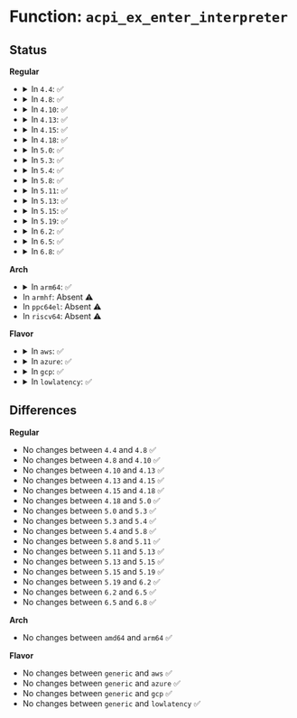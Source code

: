 # Function: <code>acpi_ex_enter_interpreter</code>

## Status
<b>Regular</b>
<ul>
<li>
<details>
<summary>In <code>4.4</code>: ✅</summary>

```c
void acpi_ex_enter_interpreter();
```

**Collision:** Unique Global

**Inline:** No

**Transformation:** False

**Instances:**

```
In drivers/acpi/acpica/exutils.c (ffffffff81499ebb)
Location: drivers/acpi/acpica/exutils.c:86
Inline: False
Direct callers:
  - drivers/acpi/acpica/dsmethod.c:acpi_ds_method_error
  - drivers/acpi/acpica/dswload2.c:acpi_ds_load2_end_op
  - drivers/acpi/acpica/evregion.c:acpi_ev_address_space_dispatch
  - drivers/acpi/acpica/evregion.c:acpi_ev_address_space_dispatch
  - drivers/acpi/acpica/exsystem.c:acpi_ex_system_wait_mutex
  - drivers/acpi/acpica/exsystem.c:acpi_ex_system_do_sleep
  - drivers/acpi/acpica/nsinit.c:acpi_ns_init_one_object
  - drivers/acpi/acpica/nsxfeval.c:acpi_evaluate_object
```
**Symbols:**

```
ffffffff81499ebb-ffffffff81499ee9: acpi_ex_enter_interpreter (STB_GLOBAL)
```
</details>
</li>
<li>
<details>
<summary>In <code>4.8</code>: ✅</summary>

```c
void acpi_ex_enter_interpreter();
```

**Collision:** Unique Global

**Inline:** No

**Transformation:** False

**Instances:**

```
In drivers/acpi/acpica/exutils.c (ffffffff814e8dc4)
Location: drivers/acpi/acpica/exutils.c:86
Inline: False
Direct callers:
  - drivers/acpi/acpica/dsmethod.c:acpi_ds_method_error
  - drivers/acpi/acpica/dswload2.c:acpi_ds_load2_end_op
  - drivers/acpi/acpica/evregion.c:acpi_ev_address_space_dispatch
  - drivers/acpi/acpica/evregion.c:acpi_ev_address_space_dispatch
  - drivers/acpi/acpica/exsystem.c:acpi_ex_system_do_sleep
  - drivers/acpi/acpica/exsystem.c:acpi_ex_system_wait_mutex
  - drivers/acpi/acpica/nsinit.c:acpi_ns_init_one_object
  - drivers/acpi/acpica/nsxfeval.c:acpi_evaluate_object
```
**Symbols:**

```
ffffffff814e8dc4-ffffffff814e8df2: acpi_ex_enter_interpreter (STB_GLOBAL)
```
</details>
</li>
<li>
<details>
<summary>In <code>4.10</code>: ✅</summary>

```c
void acpi_ex_enter_interpreter();
```

**Collision:** Unique Global

**Inline:** No

**Transformation:** False

**Instances:**

```
In drivers/acpi/acpica/exutils.c (ffffffff8150b5c7)
Location: drivers/acpi/acpica/exutils.c:86
Inline: False
Direct callers:
  - drivers/acpi/acpica/dsmethod.c:acpi_ds_terminate_control_method
  - drivers/acpi/acpica/dsmethod.c:acpi_ds_terminate_control_method
  - drivers/acpi/acpica/dsmethod.c:acpi_ds_method_error
  - drivers/acpi/acpica/evregion.c:acpi_ev_address_space_dispatch
  - drivers/acpi/acpica/evregion.c:acpi_ev_address_space_dispatch
  - drivers/acpi/acpica/evrgnini.c:acpi_ev_initialize_region
  - drivers/acpi/acpica/exconfig.c:acpi_ex_load_op
  - drivers/acpi/acpica/exconfig.c:acpi_ex_load_table_op
  - drivers/acpi/acpica/exconfig.c:acpi_ex_load_table_op
  - drivers/acpi/acpica/exsystem.c:acpi_ex_system_do_sleep
  - drivers/acpi/acpica/exsystem.c:acpi_ex_system_wait_mutex
  - drivers/acpi/acpica/nsinit.c:acpi_ns_init_one_object
  - drivers/acpi/acpica/nsload.c:acpi_ns_load_table
  - drivers/acpi/acpica/nsparse.c:acpi_ns_one_complete_parse
  - drivers/acpi/acpica/nsxfeval.c:acpi_evaluate_object
  - drivers/acpi/acpica/psparse.c:acpi_ps_parse_aml
  - drivers/acpi/acpica/psxface.c:acpi_ps_execute_table
```
**Symbols:**

```
ffffffff8150b5c7-ffffffff8150b61b: acpi_ex_enter_interpreter (STB_GLOBAL)
```
</details>
</li>
<li>
<details>
<summary>In <code>4.13</code>: ✅</summary>

```c
void acpi_ex_enter_interpreter();
```

**Collision:** Unique Global

**Inline:** No

**Transformation:** False

**Instances:**

```
In drivers/acpi/acpica/exutils.c (ffffffff8151bbf7)
Location: drivers/acpi/acpica/exutils.c:86
Inline: False
Direct callers:
  - drivers/acpi/acpica/dsmethod.c:acpi_ds_terminate_control_method
  - drivers/acpi/acpica/dsmethod.c:acpi_ds_terminate_control_method
  - drivers/acpi/acpica/dsmethod.c:acpi_ds_method_error
  - drivers/acpi/acpica/evregion.c:acpi_ev_address_space_dispatch
  - drivers/acpi/acpica/evregion.c:acpi_ev_address_space_dispatch
  - drivers/acpi/acpica/evrgnini.c:acpi_ev_initialize_region
  - drivers/acpi/acpica/evxface.c:acpi_acquire_global_lock
  - drivers/acpi/acpica/exconfig.c:acpi_ex_load_op
  - drivers/acpi/acpica/exconfig.c:acpi_ex_load_table_op
  - drivers/acpi/acpica/exconfig.c:acpi_ex_load_table_op
  - drivers/acpi/acpica/exsystem.c:acpi_ex_system_do_sleep
  - drivers/acpi/acpica/exsystem.c:acpi_ex_system_wait_mutex
  - drivers/acpi/acpica/nseval.c:acpi_ns_evaluate
  - drivers/acpi/acpica/nseval.c:acpi_ns_evaluate
  - drivers/acpi/acpica/nsinit.c:acpi_ns_init_one_object
  - drivers/acpi/acpica/nsload.c:acpi_ns_load_table
  - drivers/acpi/acpica/nsparse.c:acpi_ns_one_complete_parse
  - drivers/acpi/acpica/nsxfeval.c:acpi_evaluate_object
  - drivers/acpi/acpica/psparse.c:acpi_ps_parse_aml
  - drivers/acpi/acpica/psxface.c:acpi_ps_execute_table
```
**Symbols:**

```
ffffffff8151bbf7-ffffffff8151bc4b: acpi_ex_enter_interpreter (STB_GLOBAL)
```
</details>
</li>
<li>
<details>
<summary>In <code>4.15</code>: ✅</summary>

```c
void acpi_ex_enter_interpreter();
```

**Collision:** Unique Global

**Inline:** No

**Transformation:** False

**Instances:**

```
In drivers/acpi/acpica/exutils.c (ffffffff8156ba53)
Location: drivers/acpi/acpica/exutils.c:86
Inline: False
Direct callers:
  - drivers/acpi/acpica/dsmethod.c:acpi_ds_terminate_control_method
  - drivers/acpi/acpica/dsmethod.c:acpi_ds_terminate_control_method
  - drivers/acpi/acpica/dsmethod.c:acpi_ds_method_error
  - drivers/acpi/acpica/evregion.c:acpi_ev_address_space_dispatch
  - drivers/acpi/acpica/evregion.c:acpi_ev_address_space_dispatch
  - drivers/acpi/acpica/evrgnini.c:acpi_ev_initialize_region
  - drivers/acpi/acpica/evxface.c:acpi_acquire_global_lock
  - drivers/acpi/acpica/exconfig.c:acpi_ex_load_op
  - drivers/acpi/acpica/exconfig.c:acpi_ex_load_table_op
  - drivers/acpi/acpica/exconfig.c:acpi_ex_load_table_op
  - drivers/acpi/acpica/exsystem.c:acpi_ex_system_do_sleep
  - drivers/acpi/acpica/exsystem.c:acpi_ex_system_wait_mutex
  - drivers/acpi/acpica/exsystem.c:acpi_ex_system_wait_semaphore
  - drivers/acpi/acpica/nseval.c:acpi_ns_evaluate
  - drivers/acpi/acpica/nseval.c:acpi_ns_evaluate
  - drivers/acpi/acpica/nsinit.c:acpi_ns_init_one_object
  - drivers/acpi/acpica/nsload.c:acpi_ns_load_table
  - drivers/acpi/acpica/nsparse.c:acpi_ns_one_complete_parse
  - drivers/acpi/acpica/nsxfeval.c:acpi_evaluate_object
  - drivers/acpi/acpica/psparse.c:acpi_ps_parse_aml
  - drivers/acpi/acpica/psxface.c:acpi_ps_execute_table
  - drivers/acpi/acpica/dbxface.c:acpi_db_single_step
```
**Symbols:**

```
ffffffff8156ba53-ffffffff8156bae1: acpi_ex_enter_interpreter (STB_GLOBAL)
```
</details>
</li>
<li>
<details>
<summary>In <code>4.18</code>: ✅</summary>

```c
void acpi_ex_enter_interpreter();
```

**Collision:** Unique Global

**Inline:** No

**Transformation:** False

**Instances:**

```
In drivers/acpi/acpica/exutils.c (ffffffff815a26ab)
Location: drivers/acpi/acpica/exutils.c:52
Inline: False
Direct callers:
  - drivers/acpi/acpica/dsmethod.c:acpi_ds_terminate_control_method
  - drivers/acpi/acpica/dsmethod.c:acpi_ds_terminate_control_method
  - drivers/acpi/acpica/dsmethod.c:acpi_ds_method_error
  - drivers/acpi/acpica/evregion.c:acpi_ev_address_space_dispatch
  - drivers/acpi/acpica/evregion.c:acpi_ev_address_space_dispatch
  - drivers/acpi/acpica/evrgnini.c:acpi_ev_initialize_region
  - drivers/acpi/acpica/evxface.c:acpi_acquire_global_lock
  - drivers/acpi/acpica/exconfig.c:acpi_ex_load_op
  - drivers/acpi/acpica/exconfig.c:acpi_ex_load_table_op
  - drivers/acpi/acpica/exconfig.c:acpi_ex_load_table_op
  - drivers/acpi/acpica/exsystem.c:acpi_ex_system_do_sleep
  - drivers/acpi/acpica/exsystem.c:acpi_ex_system_wait_mutex
  - drivers/acpi/acpica/exsystem.c:acpi_ex_system_wait_semaphore
  - drivers/acpi/acpica/nseval.c:acpi_ns_evaluate
  - drivers/acpi/acpica/nseval.c:acpi_ns_evaluate
  - drivers/acpi/acpica/nsinit.c:acpi_ns_init_one_object
  - drivers/acpi/acpica/nsload.c:acpi_ns_load_table
  - drivers/acpi/acpica/nsparse.c:acpi_ns_one_complete_parse
  - drivers/acpi/acpica/nsxfeval.c:acpi_evaluate_object
  - drivers/acpi/acpica/psparse.c:acpi_ps_parse_aml
  - drivers/acpi/acpica/psxface.c:acpi_ps_execute_table
  - drivers/acpi/acpica/dbxface.c:acpi_db_single_step
```
**Symbols:**

```
ffffffff815a26ab-ffffffff815a2739: acpi_ex_enter_interpreter (STB_GLOBAL)
```
</details>
</li>
<li>
<details>
<summary>In <code>5.0</code>: ✅</summary>

```c
void acpi_ex_enter_interpreter();
```

**Collision:** Unique Global

**Inline:** No

**Transformation:** False

**Instances:**

```
In drivers/acpi/acpica/exutils.c (ffffffff815bb36e)
Location: drivers/acpi/acpica/exutils.c:51
Inline: False
Direct callers:
  - drivers/acpi/acpica/dsmethod.c:acpi_ds_terminate_control_method
  - drivers/acpi/acpica/dsmethod.c:acpi_ds_terminate_control_method
  - drivers/acpi/acpica/dsmethod.c:acpi_ds_method_error
  - drivers/acpi/acpica/evregion.c:acpi_ev_address_space_dispatch
  - drivers/acpi/acpica/evregion.c:acpi_ev_address_space_dispatch
  - drivers/acpi/acpica/evrgnini.c:acpi_ev_initialize_region
  - drivers/acpi/acpica/evxface.c:acpi_acquire_global_lock
  - drivers/acpi/acpica/exconfig.c:acpi_ex_load_op
  - drivers/acpi/acpica/exconfig.c:acpi_ex_load_table_op
  - drivers/acpi/acpica/exconfig.c:acpi_ex_load_table_op
  - drivers/acpi/acpica/exsystem.c:acpi_ex_system_do_sleep
  - drivers/acpi/acpica/exsystem.c:acpi_ex_system_wait_mutex
  - drivers/acpi/acpica/exsystem.c:acpi_ex_system_wait_semaphore
  - drivers/acpi/acpica/nseval.c:acpi_ns_evaluate
  - drivers/acpi/acpica/nseval.c:acpi_ns_evaluate
  - drivers/acpi/acpica/nsinit.c:acpi_ns_init_one_object
  - drivers/acpi/acpica/nsload.c:acpi_ns_load_table
  - drivers/acpi/acpica/nsparse.c:acpi_ns_one_complete_parse
  - drivers/acpi/acpica/nsxfeval.c:acpi_evaluate_object
  - drivers/acpi/acpica/psparse.c:acpi_ps_parse_aml
  - drivers/acpi/acpica/psxface.c:acpi_ps_execute_table
  - drivers/acpi/acpica/dbxface.c:acpi_db_single_step
```
**Symbols:**

```
ffffffff815bb36e-ffffffff815bb3fc: acpi_ex_enter_interpreter (STB_GLOBAL)
```
</details>
</li>
<li>
<details>
<summary>In <code>5.3</code>: ✅</summary>

```c
void acpi_ex_enter_interpreter();
```

**Collision:** Unique Global

**Inline:** No

**Transformation:** False

**Instances:**

```
In drivers/acpi/acpica/exutils.c (ffffffff815ecf48)
Location: drivers/acpi/acpica/exutils.c:51
Inline: False
Direct callers:
  - drivers/acpi/acpica/dsmethod.c:acpi_ds_terminate_control_method
  - drivers/acpi/acpica/dsmethod.c:acpi_ds_terminate_control_method
  - drivers/acpi/acpica/dsmethod.c:acpi_ds_method_error
  - drivers/acpi/acpica/evregion.c:acpi_ev_address_space_dispatch
  - drivers/acpi/acpica/evregion.c:acpi_ev_address_space_dispatch
  - drivers/acpi/acpica/evrgnini.c:acpi_ev_initialize_region
  - drivers/acpi/acpica/evxface.c:acpi_acquire_global_lock
  - drivers/acpi/acpica/exconfig.c:acpi_ex_load_op
  - drivers/acpi/acpica/exconfig.c:acpi_ex_load_op
  - drivers/acpi/acpica/exconfig.c:acpi_ex_load_table_op
  - drivers/acpi/acpica/exconfig.c:acpi_ex_load_table_op
  - drivers/acpi/acpica/exconfig.c:acpi_ex_load_table_op
  - drivers/acpi/acpica/exsystem.c:acpi_ex_system_do_sleep
  - drivers/acpi/acpica/exsystem.c:acpi_ex_system_wait_mutex
  - drivers/acpi/acpica/exsystem.c:acpi_ex_system_wait_semaphore
  - drivers/acpi/acpica/nseval.c:acpi_ns_evaluate
  - drivers/acpi/acpica/nseval.c:acpi_ns_evaluate
  - drivers/acpi/acpica/nsinit.c:acpi_ns_init_one_object
  - drivers/acpi/acpica/nsload.c:acpi_ns_load_table
  - drivers/acpi/acpica/nsparse.c:acpi_ns_one_complete_parse
  - drivers/acpi/acpica/nsxfeval.c:acpi_evaluate_object
  - drivers/acpi/acpica/psparse.c:acpi_ps_parse_aml
  - drivers/acpi/acpica/psxface.c:acpi_ps_execute_table
  - drivers/acpi/acpica/dbxface.c:acpi_db_single_step
```
**Symbols:**

```
ffffffff815ecf48-ffffffff815ecfd6: acpi_ex_enter_interpreter (STB_GLOBAL)
```
</details>
</li>
<li>
<details>
<summary>In <code>5.4</code>: ✅</summary>

```c
void acpi_ex_enter_interpreter();
```

**Collision:** Unique Global

**Inline:** No

**Transformation:** False

**Instances:**

```
In drivers/acpi/acpica/exutils.c (ffffffff8160e2dd)
Location: drivers/acpi/acpica/exutils.c:51
Inline: False
Direct callers:
  - drivers/acpi/acpica/dsmethod.c:acpi_ds_terminate_control_method
  - drivers/acpi/acpica/dsmethod.c:acpi_ds_terminate_control_method
  - drivers/acpi/acpica/dsmethod.c:acpi_ds_method_error
  - drivers/acpi/acpica/evregion.c:acpi_ev_address_space_dispatch
  - drivers/acpi/acpica/evregion.c:acpi_ev_address_space_dispatch
  - drivers/acpi/acpica/evrgnini.c:acpi_ev_initialize_region
  - drivers/acpi/acpica/evxface.c:acpi_acquire_global_lock
  - drivers/acpi/acpica/exconfig.c:acpi_ex_load_op
  - drivers/acpi/acpica/exconfig.c:acpi_ex_load_op
  - drivers/acpi/acpica/exconfig.c:acpi_ex_load_table_op
  - drivers/acpi/acpica/exconfig.c:acpi_ex_load_table_op
  - drivers/acpi/acpica/exconfig.c:acpi_ex_load_table_op
  - drivers/acpi/acpica/exsystem.c:acpi_ex_system_do_sleep
  - drivers/acpi/acpica/exsystem.c:acpi_ex_system_wait_mutex
  - drivers/acpi/acpica/exsystem.c:acpi_ex_system_wait_semaphore
  - drivers/acpi/acpica/nseval.c:acpi_ns_evaluate
  - drivers/acpi/acpica/nseval.c:acpi_ns_evaluate
  - drivers/acpi/acpica/nsinit.c:acpi_ns_init_one_object
  - drivers/acpi/acpica/nsload.c:acpi_ns_load_table
  - drivers/acpi/acpica/nsparse.c:acpi_ns_one_complete_parse
  - drivers/acpi/acpica/nsxfeval.c:acpi_evaluate_object
  - drivers/acpi/acpica/psparse.c:acpi_ps_parse_aml
  - drivers/acpi/acpica/psxface.c:acpi_ps_execute_table
  - drivers/acpi/acpica/dbxface.c:acpi_db_single_step
```
**Symbols:**

```
ffffffff8160e2dd-ffffffff8160e36b: acpi_ex_enter_interpreter (STB_GLOBAL)
```
</details>
</li>
<li>
<details>
<summary>In <code>5.8</code>: ✅</summary>

```c
void acpi_ex_enter_interpreter();
```

**Collision:** Unique Global

**Inline:** No

**Transformation:** False

**Instances:**

```
In drivers/acpi/acpica/exutils.c (ffffffff816ba63b)
Location: drivers/acpi/acpica/exutils.c:51
Inline: False
Direct callers:
  - drivers/acpi/acpica/dsmethod.c:acpi_ds_terminate_control_method
  - drivers/acpi/acpica/dsmethod.c:acpi_ds_terminate_control_method
  - drivers/acpi/acpica/dsmethod.c:acpi_ds_method_error
  - drivers/acpi/acpica/evregion.c:acpi_ev_address_space_dispatch
  - drivers/acpi/acpica/evregion.c:acpi_ev_address_space_dispatch
  - drivers/acpi/acpica/evrgnini.c:acpi_ev_initialize_region
  - drivers/acpi/acpica/evxface.c:acpi_acquire_global_lock
  - drivers/acpi/acpica/exconfig.c:acpi_ex_unload_table
  - drivers/acpi/acpica/exconfig.c:acpi_ex_load_op
  - drivers/acpi/acpica/exconfig.c:acpi_ex_load_op
  - drivers/acpi/acpica/exconfig.c:acpi_ex_load_table_op
  - drivers/acpi/acpica/exconfig.c:acpi_ex_load_table_op
  - drivers/acpi/acpica/exconfig.c:acpi_ex_load_table_op
  - drivers/acpi/acpica/exsystem.c:acpi_ex_system_do_sleep
  - drivers/acpi/acpica/exsystem.c:acpi_ex_system_wait_mutex
  - drivers/acpi/acpica/exsystem.c:acpi_ex_system_wait_semaphore
  - drivers/acpi/acpica/nseval.c:acpi_ns_evaluate
  - drivers/acpi/acpica/nseval.c:acpi_ns_evaluate
  - drivers/acpi/acpica/nsinit.c:acpi_ns_init_one_object
  - drivers/acpi/acpica/nsload.c:acpi_ns_load_table
  - drivers/acpi/acpica/nsparse.c:acpi_ns_one_complete_parse
  - drivers/acpi/acpica/nsxfeval.c:acpi_evaluate_object
  - drivers/acpi/acpica/psparse.c:acpi_ps_parse_aml
  - drivers/acpi/acpica/psxface.c:acpi_ps_execute_table
  - drivers/acpi/acpica/dbxface.c:acpi_db_single_step
```
**Symbols:**

```
ffffffff816ba63b-ffffffff816ba6c9: acpi_ex_enter_interpreter (STB_GLOBAL)
```
</details>
</li>
<li>
<details>
<summary>In <code>5.11</code>: ✅</summary>

```c
void acpi_ex_enter_interpreter();
```

**Collision:** Unique Global

**Inline:** No

**Transformation:** False

**Instances:**

```
In drivers/acpi/acpica/exutils.c (ffffffff816d8033)
Location: drivers/acpi/acpica/exutils.c:51
Inline: False
Direct callers:
  - drivers/acpi/acpica/dsmethod.c:acpi_ds_terminate_control_method
  - drivers/acpi/acpica/dsmethod.c:acpi_ds_terminate_control_method
  - drivers/acpi/acpica/dsmethod.c:acpi_ds_method_error
  - drivers/acpi/acpica/evregion.c:acpi_ev_address_space_dispatch
  - drivers/acpi/acpica/evregion.c:acpi_ev_address_space_dispatch
  - drivers/acpi/acpica/evrgnini.c:acpi_ev_initialize_region
  - drivers/acpi/acpica/evxface.c:acpi_acquire_global_lock
  - drivers/acpi/acpica/exconfig.c:acpi_ex_unload_table
  - drivers/acpi/acpica/exconfig.c:acpi_ex_load_op
  - drivers/acpi/acpica/exconfig.c:acpi_ex_load_op
  - drivers/acpi/acpica/exconfig.c:acpi_ex_load_table_op
  - drivers/acpi/acpica/exconfig.c:acpi_ex_load_table_op
  - drivers/acpi/acpica/exconfig.c:acpi_ex_load_table_op
  - drivers/acpi/acpica/exsystem.c:acpi_ex_system_do_sleep
  - drivers/acpi/acpica/exsystem.c:acpi_ex_system_wait_mutex
  - drivers/acpi/acpica/exsystem.c:acpi_ex_system_wait_semaphore
  - drivers/acpi/acpica/nseval.c:acpi_ns_evaluate
  - drivers/acpi/acpica/nseval.c:acpi_ns_evaluate
  - drivers/acpi/acpica/nsinit.c:acpi_ns_init_one_object
  - drivers/acpi/acpica/nsload.c:acpi_ns_load_table
  - drivers/acpi/acpica/nsparse.c:acpi_ns_one_complete_parse
  - drivers/acpi/acpica/nsxfeval.c:acpi_evaluate_object
  - drivers/acpi/acpica/psparse.c:acpi_ps_parse_aml
  - drivers/acpi/acpica/psxface.c:acpi_ps_execute_table
  - drivers/acpi/acpica/dbxface.c:acpi_db_single_step
```
**Symbols:**

```
ffffffff816d8033-ffffffff816d80c1: acpi_ex_enter_interpreter (STB_GLOBAL)
```
</details>
</li>
<li>
<details>
<summary>In <code>5.13</code>: ✅</summary>

```c
void acpi_ex_enter_interpreter();
```

**Collision:** Unique Global

**Inline:** No

**Transformation:** False

**Instances:**

```
In drivers/acpi/acpica/exutils.c (ffffffff816b9fc5)
Location: drivers/acpi/acpica/exutils.c:51
Inline: False
Direct callers:
  - drivers/acpi/acpica/dsmethod.c:acpi_ds_terminate_control_method
  - drivers/acpi/acpica/dsmethod.c:acpi_ds_terminate_control_method
  - drivers/acpi/acpica/dsmethod.c:acpi_ds_method_error
  - drivers/acpi/acpica/evregion.c:acpi_ev_address_space_dispatch
  - drivers/acpi/acpica/evregion.c:acpi_ev_address_space_dispatch
  - drivers/acpi/acpica/evrgnini.c:acpi_ev_initialize_region
  - drivers/acpi/acpica/evxface.c:acpi_acquire_global_lock
  - drivers/acpi/acpica/exconfig.c:acpi_ex_unload_table
  - drivers/acpi/acpica/exconfig.c:acpi_ex_load_op
  - drivers/acpi/acpica/exconfig.c:acpi_ex_load_op
  - drivers/acpi/acpica/exconfig.c:acpi_ex_load_table_op
  - drivers/acpi/acpica/exconfig.c:acpi_ex_load_table_op
  - drivers/acpi/acpica/exconfig.c:acpi_ex_load_table_op
  - drivers/acpi/acpica/exsystem.c:acpi_ex_system_do_sleep
  - drivers/acpi/acpica/exsystem.c:acpi_ex_system_wait_mutex
  - drivers/acpi/acpica/exsystem.c:acpi_ex_system_wait_semaphore
  - drivers/acpi/acpica/nseval.c:acpi_ns_evaluate
  - drivers/acpi/acpica/nseval.c:acpi_ns_evaluate
  - drivers/acpi/acpica/nsinit.c:acpi_ns_init_one_object
  - drivers/acpi/acpica/nsload.c:acpi_ns_load_table
  - drivers/acpi/acpica/nsparse.c:acpi_ns_one_complete_parse
  - drivers/acpi/acpica/nsxfeval.c:acpi_evaluate_object
  - drivers/acpi/acpica/psparse.c:acpi_ps_parse_aml
  - drivers/acpi/acpica/psxface.c:acpi_ps_execute_table
  - drivers/acpi/acpica/dbxface.c:acpi_db_single_step
```
**Symbols:**

```
ffffffff816b9fc5-ffffffff816ba053: acpi_ex_enter_interpreter (STB_GLOBAL)
```
</details>
</li>
<li>
<details>
<summary>In <code>5.15</code>: ✅</summary>

```c
void acpi_ex_enter_interpreter();
```

**Collision:** Unique Global

**Inline:** No

**Transformation:** False

**Instances:**

```
In drivers/acpi/acpica/exutils.c (ffffffff81731015)
Location: drivers/acpi/acpica/exutils.c:51
Inline: False
Direct callers:
  - drivers/acpi/acpica/dsmethod.c:acpi_ds_terminate_control_method
  - drivers/acpi/acpica/dsmethod.c:acpi_ds_terminate_control_method
  - drivers/acpi/acpica/dsmethod.c:acpi_ds_method_error
  - drivers/acpi/acpica/evregion.c:acpi_ev_address_space_dispatch
  - drivers/acpi/acpica/evregion.c:acpi_ev_address_space_dispatch
  - drivers/acpi/acpica/evrgnini.c:acpi_ev_initialize_region
  - drivers/acpi/acpica/evxface.c:acpi_acquire_global_lock
  - drivers/acpi/acpica/exconfig.c:acpi_ex_unload_table
  - drivers/acpi/acpica/exconfig.c:acpi_ex_load_op
  - drivers/acpi/acpica/exconfig.c:acpi_ex_load_op
  - drivers/acpi/acpica/exconfig.c:acpi_ex_load_table_op
  - drivers/acpi/acpica/exconfig.c:acpi_ex_load_table_op
  - drivers/acpi/acpica/exconfig.c:acpi_ex_load_table_op
  - drivers/acpi/acpica/exsystem.c:acpi_ex_system_do_sleep
  - drivers/acpi/acpica/exsystem.c:acpi_ex_system_wait_mutex
  - drivers/acpi/acpica/exsystem.c:acpi_ex_system_wait_semaphore
  - drivers/acpi/acpica/nseval.c:acpi_ns_evaluate
  - drivers/acpi/acpica/nseval.c:acpi_ns_evaluate
  - drivers/acpi/acpica/nsinit.c:acpi_ns_init_one_object
  - drivers/acpi/acpica/nsload.c:acpi_ns_load_table
  - drivers/acpi/acpica/nsparse.c:acpi_ns_one_complete_parse
  - drivers/acpi/acpica/nsxfeval.c:acpi_evaluate_object
  - drivers/acpi/acpica/psparse.c:acpi_ps_parse_aml
  - drivers/acpi/acpica/psxface.c:acpi_ps_execute_table
  - drivers/acpi/acpica/dbxface.c:acpi_db_single_step
```
**Symbols:**

```
ffffffff81731015-ffffffff817310a3: acpi_ex_enter_interpreter (STB_GLOBAL)
```
</details>
</li>
<li>
<details>
<summary>In <code>5.19</code>: ✅</summary>

```c
void acpi_ex_enter_interpreter();
```

**Collision:** Unique Global

**Inline:** No

**Transformation:** False

**Instances:**

```
In drivers/acpi/acpica/exutils.c (ffffffff81861c3a)
Location: drivers/acpi/acpica/exutils.c:51
Inline: False
Direct callers:
  - drivers/acpi/acpica/dsmethod.c:acpi_ds_terminate_control_method
  - drivers/acpi/acpica/dsmethod.c:acpi_ds_terminate_control_method
  - drivers/acpi/acpica/dsmethod.c:acpi_ds_method_error
  - drivers/acpi/acpica/evregion.c:acpi_ev_address_space_dispatch
  - drivers/acpi/acpica/evregion.c:acpi_ev_address_space_dispatch
  - drivers/acpi/acpica/evrgnini.c:acpi_ev_initialize_region
  - drivers/acpi/acpica/evxface.c:acpi_acquire_global_lock
  - drivers/acpi/acpica/exconfig.c:acpi_ex_unload_table
  - drivers/acpi/acpica/exconfig.c:acpi_ex_load_op
  - drivers/acpi/acpica/exconfig.c:acpi_ex_load_op
  - drivers/acpi/acpica/exconfig.c:acpi_ex_load_table_op
  - drivers/acpi/acpica/exconfig.c:acpi_ex_load_table_op
  - drivers/acpi/acpica/exconfig.c:acpi_ex_load_table_op
  - drivers/acpi/acpica/exsystem.c:acpi_ex_system_do_sleep
  - drivers/acpi/acpica/exsystem.c:acpi_ex_system_wait_mutex
  - drivers/acpi/acpica/exsystem.c:acpi_ex_system_wait_semaphore
  - drivers/acpi/acpica/nseval.c:acpi_ns_evaluate
  - drivers/acpi/acpica/nseval.c:acpi_ns_evaluate
  - drivers/acpi/acpica/nsinit.c:acpi_ns_init_one_object
  - drivers/acpi/acpica/nsinit.c:acpi_ns_init_one_object
  - drivers/acpi/acpica/nsinit.c:acpi_ns_init_one_object
  - drivers/acpi/acpica/nsload.c:acpi_ns_load_table
  - drivers/acpi/acpica/nsparse.c:acpi_ns_one_complete_parse
  - drivers/acpi/acpica/nsxfeval.c:acpi_evaluate_object
  - drivers/acpi/acpica/psparse.c:acpi_ps_parse_aml
  - drivers/acpi/acpica/psparse.c:acpi_ps_parse_aml
  - drivers/acpi/acpica/psxface.c:acpi_ps_execute_table
  - drivers/acpi/acpica/dbxface.c:acpi_db_single_step
```
**Symbols:**

```
ffffffff81861c3a-ffffffff81861cd6: acpi_ex_enter_interpreter (STB_GLOBAL)
```
</details>
</li>
<li>
<details>
<summary>In <code>6.2</code>: ✅</summary>

```c
void acpi_ex_enter_interpreter();
```

**Collision:** Unique Global

**Inline:** No

**Transformation:** False

**Instances:**

```
In drivers/acpi/acpica/exutils.c (ffffffff8199efd0)
Location: drivers/acpi/acpica/exutils.c:51
Inline: False
Direct callers:
  - drivers/acpi/acpica/dsmethod.c:acpi_ds_terminate_control_method
  - drivers/acpi/acpica/dsmethod.c:acpi_ds_terminate_control_method
  - drivers/acpi/acpica/dsmethod.c:acpi_ds_method_error
  - drivers/acpi/acpica/evregion.c:acpi_ev_address_space_dispatch
  - drivers/acpi/acpica/evregion.c:acpi_ev_address_space_dispatch
  - drivers/acpi/acpica/evrgnini.c:acpi_ev_initialize_region
  - drivers/acpi/acpica/evxface.c:acpi_acquire_global_lock
  - drivers/acpi/acpica/exconfig.c:acpi_ex_unload_table
  - drivers/acpi/acpica/exconfig.c:acpi_ex_load_op
  - drivers/acpi/acpica/exconfig.c:acpi_ex_load_op
  - drivers/acpi/acpica/exconfig.c:acpi_ex_load_table_op
  - drivers/acpi/acpica/exconfig.c:acpi_ex_load_table_op
  - drivers/acpi/acpica/exconfig.c:acpi_ex_load_table_op
  - drivers/acpi/acpica/exsystem.c:acpi_ex_system_do_sleep
  - drivers/acpi/acpica/exsystem.c:acpi_ex_system_wait_mutex
  - drivers/acpi/acpica/exsystem.c:acpi_ex_system_wait_semaphore
  - drivers/acpi/acpica/nseval.c:acpi_ns_evaluate
  - drivers/acpi/acpica/nseval.c:acpi_ns_evaluate
  - drivers/acpi/acpica/nsinit.c:acpi_ns_init_one_object
  - drivers/acpi/acpica/nsinit.c:acpi_ns_init_one_object
  - drivers/acpi/acpica/nsinit.c:acpi_ns_init_one_object
  - drivers/acpi/acpica/nsload.c:acpi_ns_load_table
  - drivers/acpi/acpica/nsparse.c:acpi_ns_one_complete_parse
  - drivers/acpi/acpica/nsxfeval.c:acpi_evaluate_object
  - drivers/acpi/acpica/psparse.c:acpi_ps_parse_aml
  - drivers/acpi/acpica/psparse.c:acpi_ps_parse_aml
  - drivers/acpi/acpica/psxface.c:acpi_ps_execute_table
  - drivers/acpi/acpica/dbxface.c:acpi_db_single_step
```
**Symbols:**

```
ffffffff8199efd0-ffffffff8199f07c: acpi_ex_enter_interpreter (STB_GLOBAL)
```
</details>
</li>
<li>
<details>
<summary>In <code>6.5</code>: ✅</summary>

```c
void acpi_ex_enter_interpreter();
```

**Collision:** Unique Global

**Inline:** No

**Transformation:** False

**Instances:**

```
In drivers/acpi/acpica/exutils.c (ffffffff819e5ca0)
Location: drivers/acpi/acpica/exutils.c:51
Inline: False
Direct callers:
  - drivers/acpi/acpica/dsmethod.c:acpi_ds_terminate_control_method
  - drivers/acpi/acpica/dsmethod.c:acpi_ds_terminate_control_method
  - drivers/acpi/acpica/dsmethod.c:acpi_ds_method_error
  - drivers/acpi/acpica/evregion.c:acpi_ev_address_space_dispatch
  - drivers/acpi/acpica/evregion.c:acpi_ev_address_space_dispatch
  - drivers/acpi/acpica/evrgnini.c:acpi_ev_initialize_region
  - drivers/acpi/acpica/evxface.c:acpi_acquire_global_lock
  - drivers/acpi/acpica/exconfig.c:acpi_ex_unload_table
  - drivers/acpi/acpica/exconfig.c:acpi_ex_load_op
  - drivers/acpi/acpica/exconfig.c:acpi_ex_load_op
  - drivers/acpi/acpica/exconfig.c:acpi_ex_load_table_op
  - drivers/acpi/acpica/exconfig.c:acpi_ex_load_table_op
  - drivers/acpi/acpica/exconfig.c:acpi_ex_load_table_op
  - drivers/acpi/acpica/exsystem.c:acpi_ex_system_do_sleep
  - drivers/acpi/acpica/exsystem.c:acpi_ex_system_wait_mutex
  - drivers/acpi/acpica/exsystem.c:acpi_ex_system_wait_semaphore
  - drivers/acpi/acpica/nseval.c:acpi_ns_evaluate
  - drivers/acpi/acpica/nseval.c:acpi_ns_evaluate
  - drivers/acpi/acpica/nsinit.c:acpi_ns_init_one_object
  - drivers/acpi/acpica/nsinit.c:acpi_ns_init_one_object
  - drivers/acpi/acpica/nsinit.c:acpi_ns_init_one_object
  - drivers/acpi/acpica/nsload.c:acpi_ns_load_table
  - drivers/acpi/acpica/nsparse.c:acpi_ns_one_complete_parse
  - drivers/acpi/acpica/nsxfeval.c:acpi_evaluate_object
  - drivers/acpi/acpica/psparse.c:acpi_ps_parse_aml
  - drivers/acpi/acpica/psparse.c:acpi_ps_parse_aml
  - drivers/acpi/acpica/psxface.c:acpi_ps_execute_table
  - drivers/acpi/acpica/dbxface.c:acpi_db_single_step
```
**Symbols:**

```
ffffffff819e5ca0-ffffffff819e5d4c: acpi_ex_enter_interpreter (STB_GLOBAL)
```
</details>
</li>
<li>
<details>
<summary>In <code>6.8</code>: ✅</summary>

```c
void acpi_ex_enter_interpreter();
```

**Collision:** Unique Global

**Inline:** No

**Transformation:** False

**Instances:**

```
In drivers/acpi/acpica/exutils.c (ffffffff81a309f0)
Location: drivers/acpi/acpica/exutils.c:51
Inline: False
Direct callers:
  - drivers/acpi/acpica/dsmethod.c:acpi_ds_terminate_control_method
  - drivers/acpi/acpica/dsmethod.c:acpi_ds_terminate_control_method
  - drivers/acpi/acpica/dsmethod.c:acpi_ds_method_error
  - drivers/acpi/acpica/evregion.c:acpi_ev_address_space_dispatch
  - drivers/acpi/acpica/evregion.c:acpi_ev_address_space_dispatch
  - drivers/acpi/acpica/evrgnini.c:acpi_ev_initialize_region
  - drivers/acpi/acpica/evxface.c:acpi_acquire_global_lock
  - drivers/acpi/acpica/exconfig.c:acpi_ex_unload_table
  - drivers/acpi/acpica/exconfig.c:acpi_ex_load_op
  - drivers/acpi/acpica/exconfig.c:acpi_ex_load_op
  - drivers/acpi/acpica/exconfig.c:acpi_ex_load_table_op
  - drivers/acpi/acpica/exconfig.c:acpi_ex_load_table_op
  - drivers/acpi/acpica/exconfig.c:acpi_ex_load_table_op
  - drivers/acpi/acpica/exsystem.c:acpi_ex_system_do_sleep
  - drivers/acpi/acpica/exsystem.c:acpi_ex_system_wait_mutex
  - drivers/acpi/acpica/exsystem.c:acpi_ex_system_wait_semaphore
  - drivers/acpi/acpica/nseval.c:acpi_ns_evaluate
  - drivers/acpi/acpica/nseval.c:acpi_ns_evaluate
  - drivers/acpi/acpica/nsinit.c:acpi_ns_init_one_object
  - drivers/acpi/acpica/nsinit.c:acpi_ns_init_one_object
  - drivers/acpi/acpica/nsinit.c:acpi_ns_init_one_object
  - drivers/acpi/acpica/nsload.c:acpi_ns_load_table
  - drivers/acpi/acpica/nsparse.c:acpi_ns_one_complete_parse
  - drivers/acpi/acpica/nsxfeval.c:acpi_evaluate_object
  - drivers/acpi/acpica/psparse.c:acpi_ps_parse_aml
  - drivers/acpi/acpica/psparse.c:acpi_ps_parse_aml
  - drivers/acpi/acpica/psxface.c:acpi_ps_execute_table
  - drivers/acpi/acpica/dbxface.c:acpi_db_single_step
```
**Symbols:**

```
ffffffff81a309f0-ffffffff81a30a9c: acpi_ex_enter_interpreter (STB_GLOBAL)
```
</details>
</li>
</ul>
<b>Arch</b>
<ul>
<li>
<details>
<summary>In <code>arm64</code>: ✅</summary>

```c
void acpi_ex_enter_interpreter();
```

**Collision:** Unique Global

**Inline:** No

**Transformation:** False

**Instances:**

```
In drivers/acpi/acpica/exutils.c (ffff80001078a5e8)
Location: drivers/acpi/acpica/exutils.c:51
Inline: False
Direct callers:
  - drivers/acpi/acpica/dsmethod.c:acpi_ds_terminate_control_method
  - drivers/acpi/acpica/dsmethod.c:acpi_ds_terminate_control_method
  - drivers/acpi/acpica/dsmethod.c:acpi_ds_method_error
  - drivers/acpi/acpica/evregion.c:acpi_ev_address_space_dispatch
  - drivers/acpi/acpica/evregion.c:acpi_ev_address_space_dispatch
  - drivers/acpi/acpica/evrgnini.c:acpi_ev_initialize_region
  - drivers/acpi/acpica/exconfig.c:acpi_ex_load_op
  - drivers/acpi/acpica/exconfig.c:acpi_ex_load_op
  - drivers/acpi/acpica/exconfig.c:acpi_ex_load_table_op
  - drivers/acpi/acpica/exconfig.c:acpi_ex_load_table_op
  - drivers/acpi/acpica/exconfig.c:acpi_ex_load_table_op
  - drivers/acpi/acpica/exsystem.c:acpi_ex_system_do_sleep
  - drivers/acpi/acpica/exsystem.c:acpi_ex_system_wait_mutex
  - drivers/acpi/acpica/nseval.c:acpi_ns_evaluate
  - drivers/acpi/acpica/nseval.c:acpi_ns_evaluate
  - drivers/acpi/acpica/nsinit.c:acpi_ns_init_one_object
  - drivers/acpi/acpica/nsload.c:acpi_ns_load_table
  - drivers/acpi/acpica/nsparse.c:acpi_ns_one_complete_parse
  - drivers/acpi/acpica/nsxfeval.c:acpi_evaluate_object
  - drivers/acpi/acpica/psparse.c:acpi_ps_parse_aml
  - drivers/acpi/acpica/psxface.c:acpi_ps_execute_table
```
**Symbols:**

```
ffff80001078a5e8-ffff80001078a648: acpi_ex_enter_interpreter (STB_GLOBAL)
```
</details>
</li>
<li>
In <code>armhf</code>: Absent ⚠️
</li>
<li>
In <code>ppc64el</code>: Absent ⚠️
</li>
<li>
In <code>riscv64</code>: Absent ⚠️
</li>
</ul>
<b>Flavor</b>
<ul>
<li>
<details>
<summary>In <code>aws</code>: ✅</summary>

```c
void acpi_ex_enter_interpreter();
```

**Collision:** Unique Global

**Inline:** No

**Transformation:** False

**Instances:**

```
In drivers/acpi/acpica/exutils.c (ffffffff815eff90)
Location: drivers/acpi/acpica/exutils.c:51
Inline: False
Direct callers:
  - drivers/acpi/acpica/dsmethod.c:acpi_ds_terminate_control_method
  - drivers/acpi/acpica/dsmethod.c:acpi_ds_terminate_control_method
  - drivers/acpi/acpica/dsmethod.c:acpi_ds_method_error
  - drivers/acpi/acpica/evregion.c:acpi_ev_address_space_dispatch
  - drivers/acpi/acpica/evregion.c:acpi_ev_address_space_dispatch
  - drivers/acpi/acpica/evrgnini.c:acpi_ev_initialize_region
  - drivers/acpi/acpica/evxface.c:acpi_acquire_global_lock
  - drivers/acpi/acpica/exconfig.c:acpi_ex_load_op
  - drivers/acpi/acpica/exconfig.c:acpi_ex_load_op
  - drivers/acpi/acpica/exconfig.c:acpi_ex_load_table_op
  - drivers/acpi/acpica/exconfig.c:acpi_ex_load_table_op
  - drivers/acpi/acpica/exconfig.c:acpi_ex_load_table_op
  - drivers/acpi/acpica/exsystem.c:acpi_ex_system_do_sleep
  - drivers/acpi/acpica/exsystem.c:acpi_ex_system_wait_mutex
  - drivers/acpi/acpica/nseval.c:acpi_ns_evaluate
  - drivers/acpi/acpica/nseval.c:acpi_ns_evaluate
  - drivers/acpi/acpica/nsinit.c:acpi_ns_init_one_object
  - drivers/acpi/acpica/nsload.c:acpi_ns_load_table
  - drivers/acpi/acpica/nsparse.c:acpi_ns_one_complete_parse
  - drivers/acpi/acpica/nsxfeval.c:acpi_evaluate_object
  - drivers/acpi/acpica/psparse.c:acpi_ps_parse_aml
  - drivers/acpi/acpica/psxface.c:acpi_ps_execute_table
```
**Symbols:**

```
ffffffff815eff90-ffffffff815effe4: acpi_ex_enter_interpreter (STB_GLOBAL)
```
</details>
</li>
<li>
<details>
<summary>In <code>azure</code>: ✅</summary>

```c
void acpi_ex_enter_interpreter();
```

**Collision:** Unique Global

**Inline:** No

**Transformation:** False

**Instances:**

```
In drivers/acpi/acpica/exutils.c (ffffffff815db567)
Location: drivers/acpi/acpica/exutils.c:51
Inline: False
Direct callers:
  - drivers/acpi/acpica/dsmethod.c:acpi_ds_terminate_control_method
  - drivers/acpi/acpica/dsmethod.c:acpi_ds_terminate_control_method
  - drivers/acpi/acpica/dsmethod.c:acpi_ds_method_error
  - drivers/acpi/acpica/evregion.c:acpi_ev_address_space_dispatch
  - drivers/acpi/acpica/evregion.c:acpi_ev_address_space_dispatch
  - drivers/acpi/acpica/evrgnini.c:acpi_ev_initialize_region
  - drivers/acpi/acpica/evxface.c:acpi_acquire_global_lock
  - drivers/acpi/acpica/exconfig.c:acpi_ex_load_op
  - drivers/acpi/acpica/exconfig.c:acpi_ex_load_op
  - drivers/acpi/acpica/exconfig.c:acpi_ex_load_table_op
  - drivers/acpi/acpica/exconfig.c:acpi_ex_load_table_op
  - drivers/acpi/acpica/exconfig.c:acpi_ex_load_table_op
  - drivers/acpi/acpica/exsystem.c:acpi_ex_system_do_sleep
  - drivers/acpi/acpica/exsystem.c:acpi_ex_system_wait_mutex
  - drivers/acpi/acpica/nseval.c:acpi_ns_evaluate
  - drivers/acpi/acpica/nseval.c:acpi_ns_evaluate
  - drivers/acpi/acpica/nsinit.c:acpi_ns_init_one_object
  - drivers/acpi/acpica/nsload.c:acpi_ns_load_table
  - drivers/acpi/acpica/nsparse.c:acpi_ns_one_complete_parse
  - drivers/acpi/acpica/nsxfeval.c:acpi_evaluate_object
  - drivers/acpi/acpica/psparse.c:acpi_ps_parse_aml
  - drivers/acpi/acpica/psxface.c:acpi_ps_execute_table
```
**Symbols:**

```
ffffffff815db567-ffffffff815db5bb: acpi_ex_enter_interpreter (STB_GLOBAL)
```
</details>
</li>
<li>
<details>
<summary>In <code>gcp</code>: ✅</summary>

```c
void acpi_ex_enter_interpreter();
```

**Collision:** Unique Global

**Inline:** No

**Transformation:** False

**Instances:**

```
In drivers/acpi/acpica/exutils.c (ffffffff816025bd)
Location: drivers/acpi/acpica/exutils.c:51
Inline: False
Direct callers:
  - drivers/acpi/acpica/dsmethod.c:acpi_ds_terminate_control_method
  - drivers/acpi/acpica/dsmethod.c:acpi_ds_terminate_control_method
  - drivers/acpi/acpica/dsmethod.c:acpi_ds_method_error
  - drivers/acpi/acpica/evregion.c:acpi_ev_address_space_dispatch
  - drivers/acpi/acpica/evregion.c:acpi_ev_address_space_dispatch
  - drivers/acpi/acpica/evrgnini.c:acpi_ev_initialize_region
  - drivers/acpi/acpica/evxface.c:acpi_acquire_global_lock
  - drivers/acpi/acpica/exconfig.c:acpi_ex_load_op
  - drivers/acpi/acpica/exconfig.c:acpi_ex_load_op
  - drivers/acpi/acpica/exconfig.c:acpi_ex_load_table_op
  - drivers/acpi/acpica/exconfig.c:acpi_ex_load_table_op
  - drivers/acpi/acpica/exconfig.c:acpi_ex_load_table_op
  - drivers/acpi/acpica/exsystem.c:acpi_ex_system_do_sleep
  - drivers/acpi/acpica/exsystem.c:acpi_ex_system_wait_mutex
  - drivers/acpi/acpica/exsystem.c:acpi_ex_system_wait_semaphore
  - drivers/acpi/acpica/nseval.c:acpi_ns_evaluate
  - drivers/acpi/acpica/nseval.c:acpi_ns_evaluate
  - drivers/acpi/acpica/nsinit.c:acpi_ns_init_one_object
  - drivers/acpi/acpica/nsload.c:acpi_ns_load_table
  - drivers/acpi/acpica/nsparse.c:acpi_ns_one_complete_parse
  - drivers/acpi/acpica/nsxfeval.c:acpi_evaluate_object
  - drivers/acpi/acpica/psparse.c:acpi_ps_parse_aml
  - drivers/acpi/acpica/psxface.c:acpi_ps_execute_table
  - drivers/acpi/acpica/dbxface.c:acpi_db_single_step
```
**Symbols:**

```
ffffffff816025bd-ffffffff8160264b: acpi_ex_enter_interpreter (STB_GLOBAL)
```
</details>
</li>
<li>
<details>
<summary>In <code>lowlatency</code>: ✅</summary>

```c
void acpi_ex_enter_interpreter();
```

**Collision:** Unique Global

**Inline:** No

**Transformation:** False

**Instances:**

```
In drivers/acpi/acpica/exutils.c (ffffffff8161c46d)
Location: drivers/acpi/acpica/exutils.c:51
Inline: False
Direct callers:
  - drivers/acpi/acpica/dsmethod.c:acpi_ds_terminate_control_method
  - drivers/acpi/acpica/dsmethod.c:acpi_ds_terminate_control_method
  - drivers/acpi/acpica/dsmethod.c:acpi_ds_method_error
  - drivers/acpi/acpica/evregion.c:acpi_ev_address_space_dispatch
  - drivers/acpi/acpica/evregion.c:acpi_ev_address_space_dispatch
  - drivers/acpi/acpica/evrgnini.c:acpi_ev_initialize_region
  - drivers/acpi/acpica/evxface.c:acpi_acquire_global_lock
  - drivers/acpi/acpica/exconfig.c:acpi_ex_load_op
  - drivers/acpi/acpica/exconfig.c:acpi_ex_load_op
  - drivers/acpi/acpica/exconfig.c:acpi_ex_load_table_op
  - drivers/acpi/acpica/exconfig.c:acpi_ex_load_table_op
  - drivers/acpi/acpica/exconfig.c:acpi_ex_load_table_op
  - drivers/acpi/acpica/exsystem.c:acpi_ex_system_do_sleep
  - drivers/acpi/acpica/exsystem.c:acpi_ex_system_wait_mutex
  - drivers/acpi/acpica/exsystem.c:acpi_ex_system_wait_semaphore
  - drivers/acpi/acpica/nseval.c:acpi_ns_evaluate
  - drivers/acpi/acpica/nseval.c:acpi_ns_evaluate
  - drivers/acpi/acpica/nsinit.c:acpi_ns_init_one_object
  - drivers/acpi/acpica/nsload.c:acpi_ns_load_table
  - drivers/acpi/acpica/nsparse.c:acpi_ns_one_complete_parse
  - drivers/acpi/acpica/nsxfeval.c:acpi_evaluate_object
  - drivers/acpi/acpica/psparse.c:acpi_ps_parse_aml
  - drivers/acpi/acpica/psxface.c:acpi_ps_execute_table
  - drivers/acpi/acpica/dbxface.c:acpi_db_single_step
```
**Symbols:**

```
ffffffff8161c46d-ffffffff8161c4fb: acpi_ex_enter_interpreter (STB_GLOBAL)
```
</details>
</li>
</ul>

## Differences
<b>Regular</b>
<ul>
<li>
No changes between <code>4.4</code> and <code>4.8</code> ✅
</li>
<li>
No changes between <code>4.8</code> and <code>4.10</code> ✅
</li>
<li>
No changes between <code>4.10</code> and <code>4.13</code> ✅
</li>
<li>
No changes between <code>4.13</code> and <code>4.15</code> ✅
</li>
<li>
No changes between <code>4.15</code> and <code>4.18</code> ✅
</li>
<li>
No changes between <code>4.18</code> and <code>5.0</code> ✅
</li>
<li>
No changes between <code>5.0</code> and <code>5.3</code> ✅
</li>
<li>
No changes between <code>5.3</code> and <code>5.4</code> ✅
</li>
<li>
No changes between <code>5.4</code> and <code>5.8</code> ✅
</li>
<li>
No changes between <code>5.8</code> and <code>5.11</code> ✅
</li>
<li>
No changes between <code>5.11</code> and <code>5.13</code> ✅
</li>
<li>
No changes between <code>5.13</code> and <code>5.15</code> ✅
</li>
<li>
No changes between <code>5.15</code> and <code>5.19</code> ✅
</li>
<li>
No changes between <code>5.19</code> and <code>6.2</code> ✅
</li>
<li>
No changes between <code>6.2</code> and <code>6.5</code> ✅
</li>
<li>
No changes between <code>6.5</code> and <code>6.8</code> ✅
</li>
</ul>
<b>Arch</b>
<ul>
<li>
No changes between <code>amd64</code> and <code>arm64</code> ✅
</li>
</ul>
<b>Flavor</b>
<ul>
<li>
No changes between <code>generic</code> and <code>aws</code> ✅
</li>
<li>
No changes between <code>generic</code> and <code>azure</code> ✅
</li>
<li>
No changes between <code>generic</code> and <code>gcp</code> ✅
</li>
<li>
No changes between <code>generic</code> and <code>lowlatency</code> ✅
</li>
</ul>
